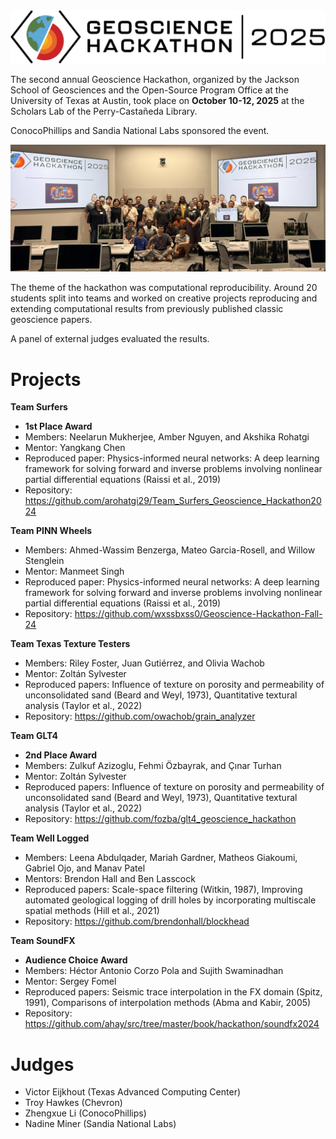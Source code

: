 <img src="logo.png" style="background-color:white;">

The second annual Geoscience Hackathon, organized by the Jackson School of Geosciences and the Open-Source Program Office at the University of Texas at Austin, took place on **October 10-12, 2025** at the Scholars Lab of the Perry-Castañeda Library. 

ConocoPhillips and Sandia National Labs sponsored the event. 

![](group-photo.jpg)

The theme of the hackathon was computational reproducibility. Around 20 students split into teams and worked on creative projects reproducing and extending computational results from previously published classic geoscience papers.

A panel of external judges evaluated the results. 

# Projects

**Team Surfers** 
- **1st Place Award**
- Members: Neelarun Mukherjee, Amber Nguyen, and Akshika Rohatgi
- Mentor: Yangkang Chen
- Reproduced paper: Physics-informed neural networks: A deep learning framework for solving forward and inverse problems involving nonlinear partial differential equations (Raissi et al., 2019)
- Repository: https://github.com/arohatgi29/Team_Surfers_Geoscience_Hackathon2024

**Team PINN Wheels**
- Members: Ahmed-Wassim Benzerga, Mateo Garcia-Rosell, and Willow Stenglein
- Mentor: Manmeet Singh
- Reproduced paper: Physics-informed neural networks: A deep learning framework for solving forward and inverse problems involving nonlinear partial differential equations (Raissi et al., 2019)
- Repository: https://github.com/wxssbxss0/Geoscience-Hackathon-Fall-24

**Team Texas Texture Testers**
- Members: Riley Foster, Juan Gutiérrez, and Olivia Wachob
- Mentor: Zoltán Sylvester
- Reproduced papers:  Influence of texture on porosity and permeability of unconsolidated sand (Beard and Weyl, 1973), Quantitative textural analysis (Taylor et al., 2022)
- Repository: https://github.com/owachob/grain_analyzer

**Team GLT4**
- **2nd Place Award**
- Members: Zulkuf Azizoglu, Fehmi Özbayrak, and Çınar Turhan
- Mentor: Zoltán Sylvester
- Reproduced papers:  Influence of texture on porosity and permeability of unconsolidated sand (Beard and Weyl, 1973), Quantitative textural analysis (Taylor et al., 2022)
- Repository: https://github.com/fozba/glt4_geoscience_hackathon

**Team Well Logged**
- Members: Leena Abdulqader, Mariah Gardner, Matheos Giakoumi, Gabriel Ojo, and Manav Patel
- Mentors: Brendon Hall and Ben Lasscock
- Reproduced papers: Scale-space filtering (Witkin, 1987), Improving automated geological logging of drill holes by incorporating multiscale spatial methods (Hill et al., 2021)
- Repository: https://github.com/brendonhall/blockhead

**Team SoundFX** 
- **Audience Choice Award**
- Members: Héctor Antonio Corzo Pola and Sujith Swaminadhan
- Mentor: Sergey Fomel 
- Reproduced papers: Seismic trace interpolation in the FX domain (Spitz, 1991), Comparisons of interpolation methods (Abma and Kabir, 2005)
- Repository: https://github.com/ahay/src/tree/master/book/hackathon/soundfx2024

# Judges

- Victor Eijkhout (Texas Advanced Computing Center)
- Troy Hawkes (Chevron)
- Zhengxue Li (ConocoPhillips)
- Nadine Miner (Sandia National Labs)
